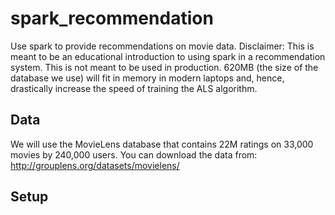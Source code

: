 # spark_recommendation
Use spark to provide recommendations on movie data.
Disclaimer:  This is meant to be an educational introduction to using spark in a recommendation system.  This is not meant to be used in production.  620MB (the size of the database we use) will fit in memory in modern laptops and, hence, drastically increase the speed of training the ALS algorithm.

## Data
We will use the MovieLens database that contains 22M ratings on 33,000 movies by 240,000 users.  You can download the data from: http://grouplens.org/datasets/movielens/

## Setup
